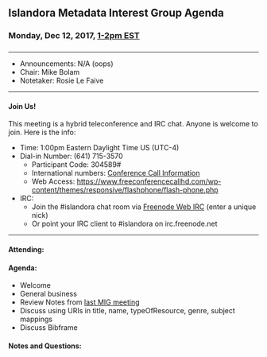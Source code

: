 ## Islandora Metadata Interest Group Agenda
### Monday, Dec 12, 2017, [1-2pm EST](http://www.thetimezoneconverter.com/?t=1%20pm&tz=Toronto&)
### 
---
* Announcements: N/A (oops)
* Chair: Mike Bolam
* Notetaker: Rosie Le Faive  

---

#### Join Us!
This meeting is a hybrid teleconference and IRC chat. Anyone is welcome to join. Here is the info:
* Time: 1:00pm Eastern Daylight Time US (UTC-4)
* Dial-in Number: (641) 715-3570
  * Participant Code: 304589#
  * International numbers: [Conference Call Information](https://github.com/Islandora-CLAW/CLAW/wiki/Conference-Call-Information)
  * Web Access: https://www.freeconferencecallhd.com/wp-content/themes/responsive/flashphone/flash-phone.php
* IRC:
  * Join the #islandora chat room via [Freenode Web IRC](http://webchat.freenode.net/) (enter a unique nick)
  * Or point your IRC client to #islandora on irc.freenode.net
---

#### Attending:

#### Agenda:
* Welcome
* General business
* Review Notes from [last MIG meeting](https://github.com/islandora-interest-groups/Islandora-Metadata-Interest-Group/blob/master/Meetings/2017_11_27.md)
* Discuss using URIs in title, name, typeOfResource, genre, subject mappings
* Discuss Bibframe

#### Notes and Questions:
